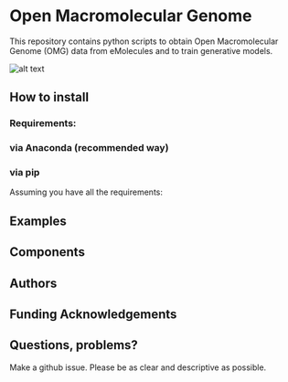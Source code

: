 # Open Macromolecular Genome

This repository contains python scripts to obtain Open Macromolecular Genome (OMG) data 
from eMolecules and to train generative models.

![alt text](https://github.com/TheJacksonLab/SeonghwanAutoencoder/blob/main/data/figure/schematic_diagram.jpg?raw=true)

## How to install

### Requirements:

### via Anaconda (recommended way)

### via pip

Assuming you have all the requirements:

## Examples

## Components

## Authors

## Funding Acknowledgements

## Questions, problems?
Make a github issue. Please be as clear and descriptive as possible.





